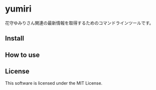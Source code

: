 # yumiri
花守ゆみりさん関連の最新情報を取得するためのコマンドラインツールです。

## Install

## How to use

## License
This software is licensed under the MIT License.
